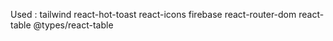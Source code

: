 Used :
tailwind
react-hot-toast
 react-icons
  firebase
   react-router-dom
    react-table
    @types/react-table